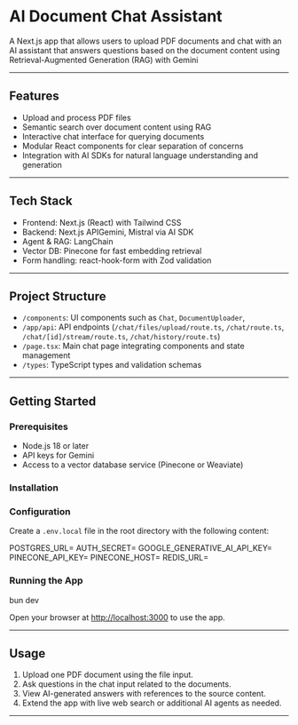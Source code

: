 # AI Document Chat Assistant

A Next.js app that allows users to upload PDF documents and chat with an AI assistant that answers questions based on the document content using Retrieval-Augmented Generation (RAG) with Gemini

---

## Features

- Upload and process PDF files
- Semantic search over document content using RAG
- Interactive chat interface for querying documents
- Modular React components for clear separation of concerns
- Integration with AI SDKs for natural language understanding and generation

---

## Tech Stack

- Frontend: Next.js (React) with Tailwind CSS
- Backend: Next.js APIGemini, Mistral via AI SDK
- Agent & RAG: LangChain 
- Vector DB: Pinecone for fast embedding retrieval
- Form handling: react-hook-form with Zod validation

---

## Project Structure

- `/components`: UI components such as `Chat`, `DocumentUploader`,
- `/app/api`: API endpoints (`/chat/files/upload/route.ts`, `/chat/route.ts`, `/chat/[id]/stream/route.ts`, `/chat/history/route.ts`)
- `/page.tsx`: Main chat page integrating components and state management
- `/types`: TypeScript types and validation schemas

---

## Getting Started

### Prerequisites

- Node.js 18 or later
- API keys for Gemini
- Access to a vector database service (Pinecone or Weaviate)

### Installation


### Configuration

Create a `.env.local` file in the root directory with the following content:

POSTGRES_URL=
AUTH_SECRET=
GOOGLE_GENERATIVE_AI_API_KEY=
PINECONE_API_KEY=
PINECONE_HOST=
REDIS_URL=


### Running the App

bun dev


Open your browser at [http://localhost:3000](http://localhost:3000) to use the app.

---

## Usage

1. Upload one PDF document using the file input.
2. Ask questions in the chat input related to the documents.
3. View AI-generated answers with references to the source content.
4. Extend the app with live web search or additional AI agents as needed.

---
